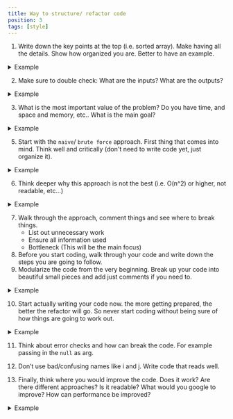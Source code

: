 ```yaml
---
title: Way to structure/ refactor code
position: 3
tags: [style]
---
```


1. Write down the key points at the top (i.e. sorted array). Make having all the details. Show how organized you are. Better to have an example.

<details>
<summary>Example</summary>

```js title="Example"
// Given two arrays, create a function that let's a user know (true/false) whether these two arrays contain any common items
// For Example:
// const array1 = ['a', 'b', 'c', 'x'];
// const array2 = ['z', 'y', 'i'];
// should return false.
// -----------
// const array1 = ['a', 'b', 'c', 'x'];
// const array2 = ['z', 'y', 'x'];
// should return true.
```

</details>

2. Make sure to double check: What are the inputs? What are the outputs?

<details>
<summary>Example</summary>

```js title="Example"
// 2 parameters - arrays - no size limit
// return true or false
```

</details>

3. What is the most important value of the problem? Do you have time, and space and memory,
   etc.. What is the main goal?

<details>
<summary>Example</summary>

```js title="Example"
// Most important thing is to improve the time complexity
```

</details>

5. Start with the `naive`/ `brute force` approach. First thing that comes into mind. Think well and critically (don't need to write code yet, just organize it).

<details>
<summary>Example</summary>

```js title="Example"
// O(n^2): Nested for loop
```

</details>

6. Think deeper why this approach is not the best (i.e. O(n^2) or higher, not readable, etc...)

<details>
<summary>Example</summary>

```js title="Example"
// Nested for loop is not the best because it is O(n^2)
```

</details>

7. Walk through the approach, comment things and see where to break things.
   - List out unnecessary work
   - Ensure all information used
   - Bottleneck (This will be the main focus)
8. Before you start coding, walk through your code and write down the steps you are going to
   follow.
9. Modularize the code from the very beginning. Break up your code into beautiful small pieces
   and add just comments if you need to.

<details>
<summary>Example</summary>
To improve the O(n^2), we can break it down to O(a + b) instead of O(a * b). And list out the steps:

```js title="Example"
// 1. Loop through the first array and create hashMap
// 2. Loop through the second array and check if item in second array exists on the hashMap
// 3. If it exists in the second array, return true
```

</details>

10. Start actually writing your code now. the more getting prepared, the better the refactor will go. So never start coding
    without being sure of how things are going to work out.

<details>
<summary>Example</summary>

```js title="Example"
const findCommon = (array1, array2) => {
  const map = new HashMap();
  array1.forEach((item) => {
    if (!map.get(item)) {
      map.set(item, true);
    }
  });

  array2.forEach((item) => {
    if (map.get(item)) {
      return true;
    }
  });
};
```

</details>

11. Think about error checks and how can break the code. For example passing in the `null` as arg.

12. Don’t use bad/confusing names like i and j. Write code that reads well.

13. Finally, think where you would improve the code. Does it work? Are there
    different approaches? Is it readable? What would you google to improve? How can
    performance be improved?

<details>
<summary>Example</summary>

The previous approach solves the O(a \* b) problem, but it introduce a new problem of space complexity O(n)

So we might want to think how to improve the space complexity. We can do that by using the built-in `includes` method.

```js title="Example"
const findCommon = (array1, array2) => {
  return array1.some((item) => array2.includes(item));
};
// Using this approach, we can reduce the space complexity to O(1)
// And we keep the time complexity to O(a + b)
```

- [Reference reading](https://dev.to/lukocastillo/time-complexity-big-0-for-javascript-array-methods-and-examples-mlg)

</details>
